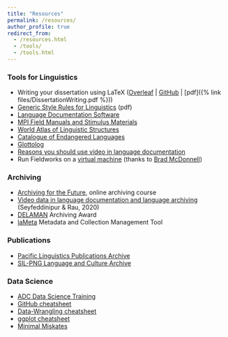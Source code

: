 ```yaml
---
title: "Resources"
permalink: /resources/
author_profile: true
redirect_from:
  - /resources.html
  - /tools/
  - /tools.html
---
```


### Tools for  Linguistics

* Writing your dissertation using LaTeX
([Overleaf](https://www.overleaf.com/read/gpdctdsncwpc) | 
[GitHub](https://github.com/gmholton/DissertationWriting) |
[pdf]({% link files/DissertationWriting.pdf %}))
* [Generic Style Rules for Linguistics](http://www.elpublishing.org/docs/public/generic-style-rules-linguistics.pdf) (pdf)
* [Language Documentation Software](http://www.rnld.org/software)
* [MPI Field Manuals and Stimulus Materials](http://fieldmanuals.mpi.nl/)
* [World Atlas of Linguistic Structures](http://wals.info)
* [Catalogue of Endangered Languages](http://endangeredlanguages.com)
* [Glottolog](http://glottolog.org)
* [Reasons you should use video in language documentation](https://www.superlinguo.com/post/148949834781/reasons-you-should-use-video-in-language)
* Run Fieldworks on a [virtual machine](https://mcdonn.github.io/2020-710/2020-710-syllabus/2020-710-syllabus.html#instructions_for_downloading_flex_on_virtual_machine) (thanks to [Brad McDonnell](http://www.bradleymcdonnell.org/))

### Archiving
* [Archiving for the Future](https://archivingforthefuture.teachable.com/), online archiving course
* [Video data in language documentation and language archiving](http://hdl.handle.net/10125/24965) (Seyfeddinipur & Rau, 2020)
* [DELAMAN](https://www.delaman.org/delaman-award/) Archiving Award
* [laMeta](http://lameta.org) Metadata and Collection Management Tool 

### Publications

* [Pacific Linguistics Publications Archive](http://sealang.net/archives/pl/)
* [SIL-PNG Language and Culture Archive](https://pnglanguages.sil.org/resources)





### Data Science

* [ADC Data Science Training](http://training.arcticdata.io/materials/arctic-data-center-training/)
* [GitHub cheatsheet](docs/github-git-cheat-sheet.pdf)
* [Data-Wrangling cheatsheet](docs/data-wrangling-cheatsheet.pdf)
* [ggplot cheatsheet](docs/ggplot2-cheatsheet.pdf)
* [Minimal Miskates](https://mmistakes.github.io/minimal-mistakes/docs/quick-start-guide/)


